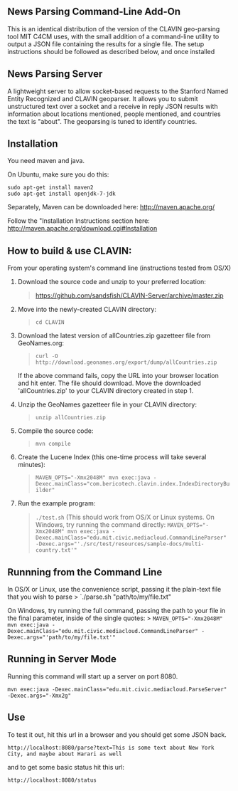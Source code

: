 News Parsing Command-Line Add-On
--------------------------------

This is an identical distribution of the version of the CLAVIN geo-parsing tool MIT C4CM 
uses, with the small addition of a command-line utility to output a JSON file containing
the results for a single file.  The setup instructions should be followed as described
below, and once installed


News Parsing Server
-------------------

A lightweight server to allow socket-based requests to the Stanford Named Entity 
Recognized and CLAVIN geoparser.  It allows you to submit unstructured text over a socket 
and a receive in reply JSON results with information about locations mentioned, people 
mentioned, and countries the text is "about".  The geoparsing is tuned to identify countries.

Installation
------------

You need maven and java.

On Ubuntu, make sure you do this:
```
sudo apt-get install maven2
sudo apt-get install openjdk-7-jdk
```

Separately, Maven can be downloaded here:
http://maven.apache.org/

Follow the "Installation Instructions section here:
http://maven.apache.org/download.cgi#Installation


How to build & use CLAVIN:
--------------------------

From your operating system's command line (instructions tested from OS/X)

1. Download the source code and unzip to your preferred location:
	> https://github.com/sandsfish/CLAVIN-Server/archive/master.zip

2. Move into the newly-created CLAVIN directory:
	> `cd CLAVIN`

3. Download the latest version of allCountries.zip gazetteer file from GeoNames.org:
	> `curl -O http://download.geonames.org/export/dump/allCountries.zip`

	If the above command fails, copy the URL into your browser location and hit enter.
	The file should download.  Move the downloaded 'allCountries.zip' to your CLAVIN
	directory created in step 1.

4. Unzip the GeoNames gazetteer file in your CLAVIN directory:
	> `unzip allCountries.zip`

5. Compile the source code:
	> `mvn compile`

6. Create the Lucene Index (this one-time process will take several minutes):
	> `MAVEN_OPTS="-Xmx2048M" mvn exec:java -Dexec.mainClass="com.bericotech.clavin.index.IndexDirectoryBuilder"`

7. Run the example program:
	> `./test.sh`
	(This should work from OS/X or Linux systems.  On Windows, try running the command directly:
	> `MAVEN_OPTS="-Xmx2048M" mvn exec:java -Dexec.mainClass="edu.mit.civic.mediacloud.CommandLineParser" -Dexec.args="'./src/test/resources/sample-docs/multi-country.txt'"`


Runnning from the Command Line
-------

In OS/X or Linux, use the convenience script, passing it the plain-text file that you wish to parse
	> `./parse.sh "path/to/my/file.txt"

On Windows, try running the full command, passing the path to your file in the final parameter, inside of the single quotes:
	> `MAVEN_OPTS="-Xmx2048M" mvn exec:java -Dexec.mainClass="edu.mit.civic.mediacloud.CommandLineParser" -Dexec.args="'path/to/my/file.txt'"`


Running in Server Mode
-------

Running this command will start up a server on port 8080.

```
mvn exec:java -Dexec.mainClass="edu.mit.civic.mediacloud.ParseServer" -Dexec.args="-Xmx2g"
```

Use
---

To test it out, hit this url in a browser and you should get some JSON back.

```
http://localhost:8080/parse?text=This is some text about New York City, and maybe about Harari as well
```

and to get some basic status hit this url:

```
http://localhost:8080/status
```
